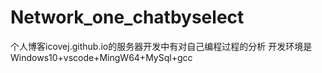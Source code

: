 # Network_one_chatbyselect
个人博客icovej.github.io的服务器开发中有对自己编程过程的分析
开发环境是Windows10+vscode+MingW64+MySql+gcc
